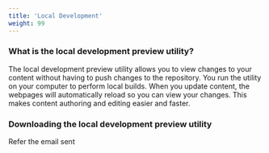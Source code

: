 ```yaml
---
title: 'Local Development'
weight: 99
---
```


### What is the local development preview utility?

The local development preview utility allows you to view changes to your content without having to push changes to the repository. You run the utility on your computer to perform local builds. When you update content, the webpages will automatically reload so you can view your changes. This makes content authoring and editing easier and faster.

### Downloading the local development preview utility

Refer the email sent


